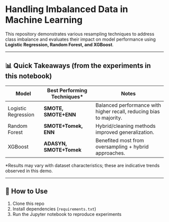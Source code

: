 # Handling Imbalanced Data in Machine Learning  

This repository demonstrates various resampling techniques to address class imbalance and evaluates their impact on model performance using **Logistic Regression, Random Forest, and XGBoost**.  

---

## 📊 Quick Takeaways (from the experiments in this notebook)

| Model                | Best Performing Techniques*                         | Notes                                                                 |
|-----------------------|-----------------------------------------------------|----------------------------------------------------------------------|
| Logistic Regression   | **SMOTE, SMOTE+ENN**                                | Balanced performance with higher recall, reducing bias to majority.  |
| Random Forest         | **SMOTE+Tomek, ENN**                                | Hybrid/cleaning methods improved generalization.                      |
| XGBoost              | **ADASYN, SMOTE+Tomek**                             | Benefited most from oversampling + hybrid approaches.                 |

\*Results may vary with dataset characteristics; these are indicative trends observed in this demo.  

---

## 🚀 How to Use  
1. Clone this repo  
2. Install dependencies (`requirements.txt`)  
3. Run the Jupyter notebook to reproduce experiments  
